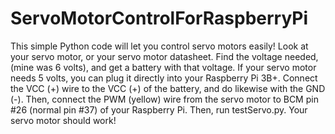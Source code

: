 # ServoMotorControlForRaspberryPi
This simple Python code will let you control servo motors easily!
Look at your servo motor, or your servo motor datasheet.
Find the voltage needed, (mine was 6 volts), and get a battery with that voltage.
If your servo motor needs 5 volts, you can plug it directly into your Raspberry Pi 3B+.
Connect the VCC (+) wire to the VCC (+) of the battery, and do likewise with the GND (-).
Then, connect the PWM (yellow) wire from the servo motor to BCM pin #26 (normal pin #37) of your Raspberry Pi.
Then, run testServo.py. Your servo motor should work!
